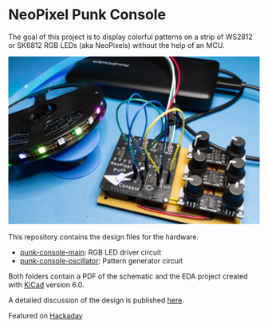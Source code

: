 # NeoPixel Punk Console

The goal of this project is to display colorful patterns on a strip of WS2812 or SK6812 RGB LEDs (aka NeoPixels) without the help of an MCU.

![assembled project](images/punk-console-finished.jpg)

This repository contains the design files for the hardware.
* [punk-console-main](neopixel-punk-main): RGB LED driver circuit
* [punk-console-oscillator](neopixel-punk-oscillator): Pattern generator circuit

Both folders contain a PDF of the schematic and the EDA project created with [KiCad](https://www.kicad.org/) version 6.0.

A detailed discussion of the design is published [here](https://hackaday.io/project/183093-neopixel-punk-console).

Featured on [Hackaday](https://hackaday.com/2022/01/01/neopixel-punk-console-drives-ws2812s-using-555-timers/)

